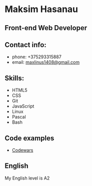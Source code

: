 # Maksim Hasanau

## Front-end Web Developer

## Contact info:

-   phone: +375293315887
-   email: maxlinus1408@gmail.com

## Skills:

-   HTML5
-   CSS
-   Git
-   JavaScript
-   Linux
-   Pascal
-   Bash

## Code examples

-   [Codewars](https://www.codewars.com/users/LInus1408)

## English

My English level is A2
